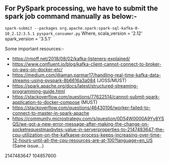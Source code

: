 ## For PySpark processing, we have to submit the spark job command manually as below:-
```spark-submit --packages org.apache.spark:spark-sql-kafka-0-10_2.12:3.5.1 pyspark_consumer.py```
Where, 
    scala_version = '2.12'
    spark_version = '3.5.1'

Some important resources:-
 - https://rmoff.net/2018/08/02/kafka-listeners-explained/
 - https://www.confluent.io/blog/kafka-client-cannot-connect-to-broker-on-aws-on-docker-etc/
 - https://medium.com/@aman.parmar17/handling-real-time-kafka-data-streams-using-pyspark-8b6616a3a084 (JOSS/MUST)
 - https://spark.apache.org/docs/latest/structured-streaming-programming-guide.html
 - https://stackoverflow.com/questions/77622514/cannot-submit-spark-application-to-docker-compose (MUST)
 - https://stackoverflow.com/questions/46430106/worker-failed-to-connect-to-master-in-spark-apache
 - https://community.microstrategy.com/s/question/0D54W0000A9Yy8YSQS/we-got-a-new-error-message-after-making-the-change-on-socketrequestmaxbytes-value-in-serverproperties-to-2147483647-the-cpu-utilization-on-the-kafkaexe-process-keeps-increasing-over-time-12-hours-until-all-the-cpu-resources-are-at-100?language=en_US (Same issue...)




2147483647
104857600